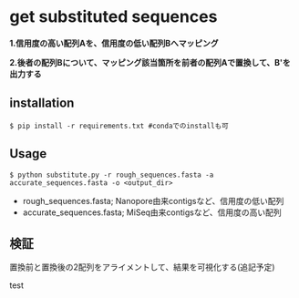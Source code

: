 # get substituted sequences
**1.信用度の高い配列Aを、信用度の低い配列Bへマッピング**

**2.後者の配列Bについて、マッピング該当箇所を前者の配列Aで置換して、B'を出力する**

## installation
```
$ pip install -r requirements.txt #condaでのinstallも可
```
## Usage
```
$ python substitute.py -r rough_sequences.fasta -a accurate_sequences.fasta -o <output_dir>
```
- rough_sequences.fasta; Nanopore由来contigsなど、信用度の低い配列
- accurate_sequences.fasta; MiSeq由来contigsなど、信用度の高い配列

## 検証
置換前と置換後の2配列をアライメントして、結果を可視化する(追記予定)


test
